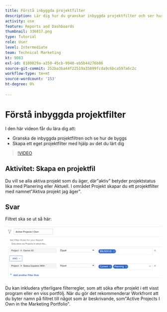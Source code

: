```yaml
---
title: Förstå inbyggda projektfilter
description: Lär dig hur du granskar inbyggda projektfilter och ser hur de har skapats, och hur du skapar ett eget projektfilter i Workfront.
activity: use
feature: Reports and Dashboards
thumbnail: 336817.png
type: Tutorial
role: User
level: Intermediate
team: Technical Marketing
kt: 9083
exl-id: 8180029a-a350-45cb-9948-eb5b44276b86
source-git-commit: 252ba3ba44f22519a35899fcda9c6bca597a6c2c
workflow-type: tm+mt
source-wordcount: '153'
ht-degree: 0%

---
```


# Förstå inbyggda projektfilter

I den här videon får du lära dig att:

* Granska de inbyggda projektfiltren och se hur de byggs
* Skapa ett eget projektfilter med hjälp av det du lärt dig

>[!VIDEO](https://video.tv.adobe.com/v/336817/?quality=12)


## Aktivitet: Skapa en projektfil

Du vill se alla aktiva projekt som du äger, där&quot;aktiv&quot; betyder projektstatus lika med Planering eller Aktuell. I området Projekt skapar du ett projektfilter med namnet&quot;Aktiva projekt jag äger&quot;.

## Svar

Filtret ska se ut så här:

![En bild av skärmen för att skapa ett projektfilter](assets/opening-built-in-project-filters-1.png)

Du kan inkludera ytterligare filterregler, som att söka efter projekt i ett visst program eller en viss portfölj. När du gör det rekommenderar Workfront att du byter namn på filtret till något som är beskrivande, som&quot;Active Projects I Own in the Marketing Portfolio&quot;.
